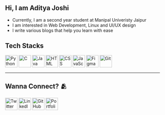 ## Hi, I am Aditya Joshi

- Currently, I am a second year student at Manipal Univeristy Jaipur
- I am interested in Web Development, Linux and UI/UX design
- I write various blogs that help you learn with ease

## Tech Stacks
<a href="https://www.python.org"><img src="https://img.icons8.com/color/344/python.png" alt="Python" width="40"/></a>
<a href="https://en.wikipedia.org/wiki/C_(programming_language)"><img src="https://img.icons8.com/stickers/344/c--v1.png" alt="C" width="40"/></a>
<a href="https://www.java.com/en/"><img src="https://img.icons8.com/color/344/java-coffee-cup-logo--v1.png" alt="Java" width="40"/></a>
<a href="https://html.com"><img src="https://img.icons8.com/color/344/html-5--v1.png" alt="HTML" width="40"/></a>
<a href="https://developer.mozilla.org/en-US/docs/Web/CSS"><img src="https://img.icons8.com/color/344/css3.png" alt="CSS" width="40"/></a>
<a href="https://www.javascript.com"><img src="https://img.icons8.com/color/344/javascript.png" alt="JavaScript" width="40"/></a>
<a href="https://www.figma.com"><img src="https://img.icons8.com/color/344/figma--v1.png" alt="Figma" width="40"/></a>
<a href="https://git-scm.com"><img src="https://img.icons8.com/color/344/git.png" alt="Git" width="40"/></a>

<hr>

## Wanna Connect? 🫂

<a href="https://twitter.com/aditya__exe"><img src="https://img.icons8.com/fluency/452/twitter.png" alt="Twitter Account" width="40"/></a>
<a href="https://linkedin.com/adityaexe"><img src="https://img.icons8.com/fluency/344/linkedin-circled.png" alt="LinkedIn Account" width="40"/></a>
<a href="https://github.com/adityajoshi-08"><img src="https://img.icons8.com/color/344/github--v3.png" alt="GitHub Account" width="40"/></a>
<a href="https://adityajoshi-08.github.io/Portfolio/"><img src="https://img.icons8.com/fluency/344/portfolio.png" alt="Portfolio" width="40"/></a>

